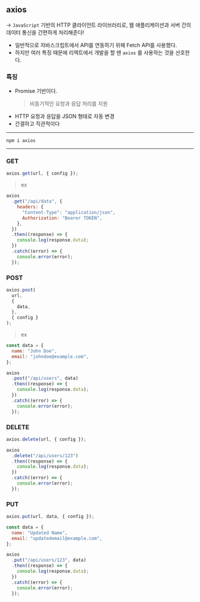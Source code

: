 ## axios

-> `JavaScript` 기반의 HTTP 클라이언트 라이브러리로, 웹 애플리케이션과 서버 간의 데이터 통신을 간편하게 처리해준다!

- 일반적으로 자바스크립트에서 API를 연동하기 위해 Fetch API를 사용했다.
- 하지만 여러 특징 때문에 리엑트에서 개발을 할 땐 `axios` 를 사용하는 것을 선호한다.

### 특징

- Promise 기반이다.
  > 비동기적인 요청과 응답 처리를 지원
- HTTP 요청과 응답을 JSON 형태로 자동 변경
- 간결하고 직관적이다

---

```
npm i axios
```

---

### GET

```js
axios.get(url, { config });
```

> ex

```js
axios
  .get("/api/data", {
    headers: {
      "Content-Type": "application/json",
      Authorization: "Bearer TOKEN",
    },
  })
  .then((response) => {
    console.log(response.data);
  })
  .catch((error) => {
    console.error(error);
  });
```

### POST

```js
axios.post(
  url,
  {
    data,
  },
  { config }
);
```

> ex

```js
const data = {
  name: "John Doe",
  email: "johndoe@example.com",
};

axios
  .post("/api/users", data)
  .then((response) => {
    console.log(response.data);
  })
  .catch((error) => {
    console.error(error);
  });
```

### DELETE

```js
axios.delete(url, { config });
```

```js
axios
  .delete("/api/users/123")
  .then((response) => {
    console.log(response.data);
  })
  .catch((error) => {
    console.error(error);
  });
```

### PUT

```js
axios.put(url, data, { config });
```

```js
const data = {
  name: "Updated Name",
  email: "updatedemail@example.com",
};

axios
  .put("/api/users/123", data)
  .then((response) => {
    console.log(response.data);
  })
  .catch((error) => {
    console.error(error);
  });
```
